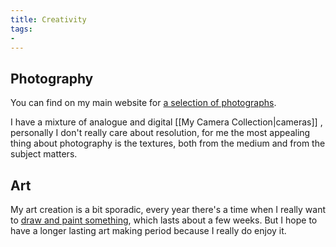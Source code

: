 ```yaml
---
title: Creativity
tags: 
- 
---
```







## Photography

You can find on my main website for [a selection of photographs](https://cniu.art/photography).

I have a mixture of analogue and digital [[My Camera Collection|cameras]] , personally I don't really care about resolution, for me the most appealing thing about photography is the textures, both from the medium and from the subject matters.

## Art

My art creation is a bit sporadic, every year there's a time when I really want to [draw and paint something](https://cniu.art/art), which lasts about a few weeks. But I hope to have a longer lasting art making period because I really do enjoy it.



